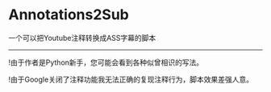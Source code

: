 # Annotations2Sub

一个可以把Youtube注释转换成ASS字幕的脚本

---

!由于作者是Python新手，您可能会看到各种似曾相识的写法。

!由于Google关闭了注释功能我无法正确的复现注释行为，脚本效果差强人意。
